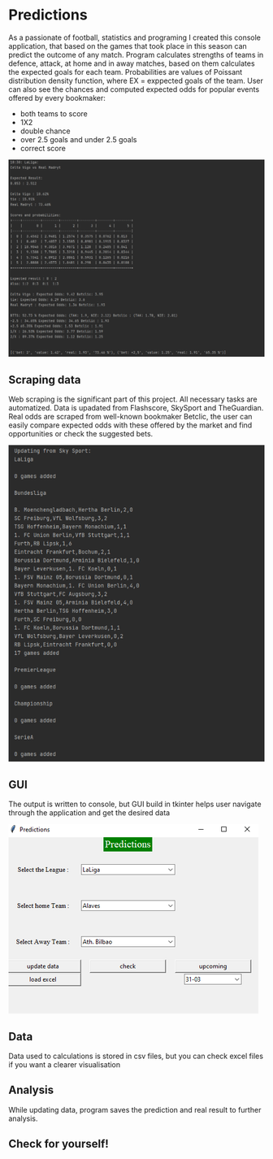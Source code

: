 # Predictions
As a passionate of football, statistics and programing I created this console application, that based on the games that took place in this season can predict the outcome of any match.
Program calculates strengths of teams in defence, attack, at home and in away matches, based on them calculates the expected goals for each team.
Probabilities are values of Poissant distribution density function, where EX = exppected goals of the team.
User can also see the chances and computed expected odds for popular events offered by every bookmaker:
- both teams to score
- 1X2
- double chance
- over 2.5 goals and under 2.5 goals
- correct score

![image](screenPrediction.png)

## Scraping data
Web scraping is the significant part of this project. All necessary tasks are automatized. Data is upadated from Flashscore, SkySport and TheGuardian.
Real odds are scraped from well-known bookmaker Betclic, the user can easily compare expected odds with these offered by the market and find opportunities 
or check the suggested bets.

![image](screenUpdate.png)

## GUI
The output is written to console, but GUI build in tkinter helps user navigate through the application and get the desired data

![image](screenGUI.png)
 
## Data
Data used to calculations is stored in csv files, but you can check excel files if you want a clearer visualisation

## Analysis
While updating data, program saves the prediction and real result to further analysis. 

## Check for yourself!
